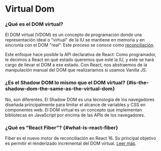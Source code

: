 # Virtual Dom

### ¿Qué es el DOM virtual?

El DOM virtual (VDOM) es un concepto de programación donde una representación ideal o "virtual" de la IU se mantiene en memoria y en sincronía con el DOM "real". Este proceso se conoce como [reconciliación](/docs/reconciliation.html).

Este enfoque hace posible la API declarativa de React: Como programador, le decimos a React en qué estado queremos que esté la IU, y este se hará cargo de llevar el DOM a ese estado.  Con React, nos abstraemos de la manipulación manual del DOM que realizariamos si usamos Vanilla JS.

### ¿Es el Shadow DOM lo mismo que el DOM virtual? {#is-the-shadow-dom-the-same-as-the-virtual-dom}

No, son diferentes. El Shadow DOM es una tecnología de los navegadores diseñada principalmente para limitar el alcance de variables y CSS en componentes web. El DOM virtual es un concepto que implementan bibliotecas en JavaScript por encima de las APIs de los navegadores.

### ¿Qué es "React Fiber"? {#what-is-react-fiber}

Fiber es el nuevo motor de reconciliación en React 16. Su principal objetivo es permitir el renderizado incremental del DOM virtual. [Leer más](https://github.com/acdlite/react-fiber-architecture).
